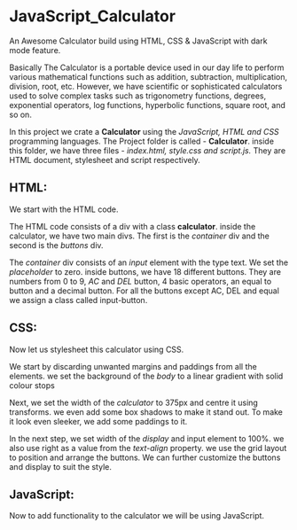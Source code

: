 # JavaScript_Calculator
An Awesome Calculator build using HTML, CSS &amp; JavaScript with  dark mode feature.

Basically The Calculator is a portable device used in our day life to perform various mathematical functions such as addition, subtraction, multiplication, division, root, etc. However, we have scientific or sophisticated calculators used to solve complex tasks such as trigonometry functions, degrees, exponential operators, log functions, hyperbolic functions, square root, and so on. 

In this project we crate a **Calculator** using the *JavaScript, HTML and CSS* programming languages. The Project folder is called - **Calculator**. inside this folder, we have three files - *index.html, style.css and script.js.* They are HTML document, stylesheet and script respectively.

## HTML:
We start with the HTML code.

The HTML code consists of a div with a class **calculator**. inside the calculator, we have two main divs. The first is the *container* div and the second is the *buttons* div.

The *container* div consists of an *input* element with the type text. We set the *placeholder* to zero. inside buttons, we have 18 different buttons. They are numbers from 0 to 9, *AC* and *DEL* button, 4 basic operators, an equal to button and a decimal button. For all the buttons except AC, DEL and equal we assign a class called input-button.

## CSS:
Now let us stylesheet this calculator using CSS.

We start by discarding unwanted margins and paddings from all the elements. we set the background of the *body* to a linear gradient with solid colour stops

Next, we set the width of the *calculator* to 375px and centre it using transforms. we even add some box shadows to make it stand out. To make it look even sleeker, we add some paddings to it.

In the next step, we set width of the *display* and input element to 100%. we also use right as a value from the *text-align* property. we use the grid layout to position and arrange the buttons. We can further customize the buttons and display to suit the style.

## JavaScript:
Now to add functionality to the calculator we will be using JavaScript.
